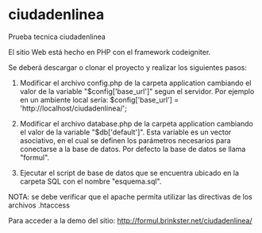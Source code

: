 # ciudadenlinea
Prueba tecnica ciudadenlinea

El sitio Web está hecho en PHP con el framework codeigniter.

Se deberá descargar o clonar el proyecto y realizar los siguientes pasos:

1. Modificar el archivo config.php de la carpeta application cambiando el valor 
   de la variable "$config['base_url']" segun el servidor. Por ejemplo en un 
   ambiente local sería: $config['base_url'] = 'http://localhost/ciudadenlinea/';

2. Modificar el archivo database.php de la carpeta application cambiando el valor
   de la variable "$db['default']". Esta variable es un vector asociativo, en el
   cual se definen los parámetros necesarios para conectarse a la base de datos.
   Por defecto la base de datos se llama "formul".

3. Ejecutar el script de base de datos que se encuentra ubicado en la carpeta SQL
   con el nombre "esquema.sql".

NOTA: se debe verificar que el apache permita utilizar las directivas de los
      archivos .htaccess

Para acceder a la demo del sitio: http://formul.brinkster.net/ciudadenlinea/